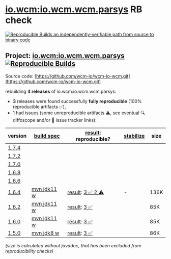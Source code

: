 [io.wcm:io.wcm.wcm.parsys](https://central.sonatype.com/artifact/io.wcm/io.wcm.wcm.parsys/versions) RB check
=======

[![Reproducible Builds](https://reproducible-builds.org/images/logos/rb.svg) an independently-verifiable path from source to binary code](https://reproducible-builds.org/)

## Project: [io.wcm:io.wcm.wcm.parsys](https://central.sonatype.com/artifact/io.wcm/io.wcm.wcm.parsys/versions) [![Reproducible Builds](https://img.shields.io/endpoint?url=https://raw.githubusercontent.com/jvm-repo-rebuild/reproducible-central/master/content/io/wcm/io.wcm.wcm/parsys/badge.json)](https://github.com/jvm-repo-rebuild/reproducible-central/blob/master/content/io/wcm/io.wcm.wcm/parsys/README.md)

Source code: [https://github.com/wcm-io/wcm-io-wcm.git](https://github.com/wcm-io/wcm-io-wcm.git)

rebuilding **4 releases** of io.wcm:io.wcm.wcm.parsys:
- **3** releases were found successfully **fully reproducible** (100% reproducible artifacts :white_check_mark:),
- 1 had issues (some unreproducible artifacts :warning:, see eventual :mag: diffoscope and/or :memo: issue tracker links):

| version | [build spec](/BUILDSPEC.md) | [result](https://reproducible-builds.org/docs/jvm/): reproducible? | [stabilize](https://github.com/google/oss-rebuild/blob/main/cmd/stabilize/README.md) | size |
| -- | --------- | ------ | ------ | -- |
| [1.7.4](https://central.sonatype.com/artifact/io.wcm/io.wcm.wcm.parsys/1.7.4/pom) | | | |
| [1.7.2](https://central.sonatype.com/artifact/io.wcm/io.wcm.wcm.parsys/1.7.2/pom) | | | |
| [1.7.0](https://central.sonatype.com/artifact/io.wcm/io.wcm.wcm.parsys/1.7.0/pom) | | | |
| [1.6.8](https://central.sonatype.com/artifact/io.wcm/io.wcm.wcm.parsys/1.6.8/pom) | | | |
| [1.6.6](https://central.sonatype.com/artifact/io.wcm/io.wcm.wcm.parsys/1.6.6/pom) | | | |
| [1.6.4](https://central.sonatype.com/artifact/io.wcm/io.wcm.wcm.parsys/1.6.4/pom) | [mvn jdk11 w](wcm-parsys-1.6.4.buildspec) | [result](io.wcm.wcm.parsys-1.6.4.buildinfo): [3 :white_check_mark:  2 :warning:](io.wcm.wcm.parsys-1.6.4.buildcompare) | - | 136K |
| [1.6.2](https://central.sonatype.com/artifact/io.wcm/io.wcm.wcm.parsys/1.6.2/pom) | [mvn jdk11 w](wcm-parsys-1.6.2.buildspec) | [result](io.wcm.wcm.parsys-1.6.2.buildinfo): [3 :white_check_mark: ](io.wcm.wcm.parsys-1.6.2.buildcompare) | | 85K |
| [1.6.0](https://central.sonatype.com/artifact/io.wcm/io.wcm.wcm.parsys/1.6.0/pom) | [mvn jdk11 w](wcm-parsys-1.6.0.buildspec) | [result](io.wcm.wcm.parsys-1.6.0.buildinfo): [3 :white_check_mark: ](io.wcm.wcm.parsys-1.6.0.buildcompare) | | 85K |
| [1.5.0](https://central.sonatype.com/artifact/io.wcm/io.wcm.wcm.parsys/1.5.0/pom) | [mvn jdk8 w](wcm-parsys-1.5.0.buildspec) | [result](io.wcm.wcm.parsys-1.5.0.buildinfo): [3 :white_check_mark: ](io.wcm.wcm.parsys-1.5.0.buildcompare) | | 86K |

<i>(size is calculated without javadoc, that has been excluded from reproducibility checks)</i>
